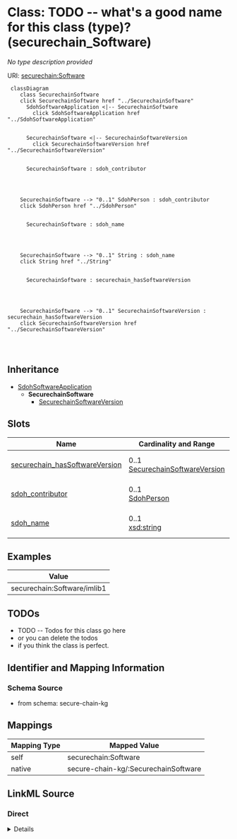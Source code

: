 

# Class: TODO -- what's a good name for this class (type)? (securechain_Software)


_No type description provided_





URI: [securechain:Software](https://w3id.org/secure-chain/Software)






```mermaid
 classDiagram
    class SecurechainSoftware
    click SecurechainSoftware href "../SecurechainSoftware"
      SdohSoftwareApplication <|-- SecurechainSoftware
        click SdohSoftwareApplication href "../SdohSoftwareApplication"
      

      SecurechainSoftware <|-- SecurechainSoftwareVersion
        click SecurechainSoftwareVersion href "../SecurechainSoftwareVersion"
      
      
      SecurechainSoftware : sdoh_contributor
        
          
    
    
    SecurechainSoftware --> "0..1" SdohPerson : sdoh_contributor
    click SdohPerson href "../SdohPerson"

        
      SecurechainSoftware : sdoh_name
        
          
    
    
    SecurechainSoftware --> "0..1" String : sdoh_name
    click String href "../String"

        
      SecurechainSoftware : securechain_hasSoftwareVersion
        
          
    
    
    SecurechainSoftware --> "0..1" SecurechainSoftwareVersion : securechain_hasSoftwareVersion
    click SecurechainSoftwareVersion href "../SecurechainSoftwareVersion"

        
      
```





## Inheritance
* [SdohSoftwareApplication](../classes/SdohSoftwareApplication.md)
    * **SecurechainSoftware**
        * [SecurechainSoftwareVersion](../classes/SecurechainSoftwareVersion.md)



## Slots

| Name | Cardinality and Range | Description | Inheritance |
| ---  | --- | --- | --- |
| [securechain_hasSoftwareVersion](../slots/securechain_hasSoftwareVersion.md) | 0..1 <br/> [SecurechainSoftwareVersion](../classes/SecurechainSoftwareVersion.md) | No slot description provided | direct |
| [sdoh_contributor](../slots/sdoh_contributor.md) | 0..1 <br/> [SdohPerson](../classes/SdohPerson.md) | No slot description provided | direct |
| [sdoh_name](../slots/sdoh_name.md) | 0..1 <br/> [xsd:string](xsd:string) | No slot description provided | direct |










## Examples

| Value |
| --- |
| securechain:Software/imlib1 |

## TODOs

* TODO -- Todos for this class go here
* or you can delete the todos
* if you think the class is perfect.

## Identifier and Mapping Information







### Schema Source


* from schema: secure-chain-kg




## Mappings

| Mapping Type | Mapped Value |
| ---  | ---  |
| self | securechain:Software |
| native | secure-chain-kg/:SecurechainSoftware |







## LinkML Source

<!-- TODO: investigate https://stackoverflow.com/questions/37606292/how-to-create-tabbed-code-blocks-in-mkdocs-or-sphinx -->

### Direct

<details>
```yaml
name: securechain_Software
description: No type description provided
title: TODO -- what's a good name for this class (type)?
todos:
- TODO -- Todos for this class go here
- or you can delete the todos
- if you think the class is perfect.
notes:
- Class with 34469 occurences.
examples:
- value: securechain:Software/imlib1
from_schema: secure-chain-kg
rank: 1000
is_a: sdoh_SoftwareApplication
slots:
- securechain_hasSoftwareVersion
- sdoh_contributor
- sdoh_name
class_uri: securechain:Software

```
</details>

### Induced

<details>
```yaml
name: securechain_Software
description: No type description provided
title: TODO -- what's a good name for this class (type)?
todos:
- TODO -- Todos for this class go here
- or you can delete the todos
- if you think the class is perfect.
notes:
- Class with 34469 occurences.
examples:
- value: securechain:Software/imlib1
from_schema: secure-chain-kg
rank: 1000
is_a: sdoh_SoftwareApplication
attributes:
  securechain_hasSoftwareVersion:
    name: securechain_hasSoftwareVersion
    description: No slot description provided
    todos:
    - TODO -- Todos for this slot go here
    - or you can delete the todos
    - if you think the class is perfect.
    comments:
    - 164001 occurrences with subject type securechain_Software and object type securechain_SoftwareVersion.
    examples:
    - value: securechain:Software/intel-vaapi-driver securechain:hasSoftwareVersion
        securechain:SoftwareVersion/intel-vaapi-driver#1.0.17-1
    from_schema: secure-chain-kg
    rank: 1000
    slot_uri: securechain:hasSoftwareVersion
    alias: securechain_hasSoftwareVersion
    owner: securechain_Software
    domain_of:
    - securechain_Software
    range: securechain_SoftwareVersion
  sdoh_contributor:
    name: sdoh_contributor
    description: No slot description provided
    todos:
    - TODO -- Todos for this slot go here
    - or you can delete the todos
    - if you think the class is perfect.
    comments:
    - 33048 occurrences with subject type securechain_Software and object type sdoh_Person.
    - 3668 occurrences with untyped subjects and object type http://schema.org/Person.
    examples:
    - value: securechain:Software/cuml sdoh:contributor schema:Person/minseokl
    - value: securechain:Software/velox sdoh:contributor schema:Person/DavidSGK
    from_schema: secure-chain-kg
    rank: 1000
    slot_uri: sdoh:contributor
    alias: sdoh_contributor
    owner: securechain_Software
    domain_of:
    - securechain_Software
    range: sdoh_Person
  sdoh_name:
    name: sdoh_name
    description: No slot description provided
    todos:
    - TODO -- Todos for this slot go here
    - or you can delete the todos
    - if you think the class is perfect.
    comments:
    - 53378 occurrences with subject type securechain_Hardware and object type string.
    - 22002 occurrences with subject type sdoh_Organization and object type string.
    - 34469 occurrences with subject type securechain_Software and object type string.
    - 20 occurrences with subject type sdoh_CreativeWork and object type string.
    examples:
    - value: securechain:Hardware/nvr1xxx sdoh:name nvr1xxx
    - value: schema:Organization/opencaching sdoh:name opencaching
    - value: securechain:Software/libdime sdoh:name libdime
    - value: securechain:License/mit sdoh:name MIT License
    from_schema: secure-chain-kg
    rank: 1000
    slot_uri: sdoh:name
    alias: sdoh_name
    owner: securechain_Software
    domain_of:
    - sdoh_CreativeWork
    - sdoh_Organization
    - securechain_Hardware
    - securechain_Software
    range: string
class_uri: securechain:Software

```
</details>